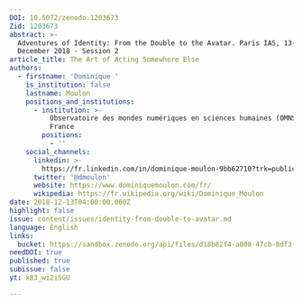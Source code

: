 ```yaml
---
DOI: 10.5072/zenodo.1203673
Zid: 1203673
abstract: >-
  Adventures of Identity: From the Double to the Avatar. Paris IAS, 13-14
  December 2018 - Session 2
article_title: The Art of Acting Somewhere Else
authors:
  - firstname: 'Dominique '
    is_institution: false
    lastname: Moulon
    positions_and_institutions:
      - institution: >-
          Observatoire des mondes numériques en sciences humaines (OMNSH),
          France
        positions:
          - ''
    social_channels:
      linkedin: >-
        https://fr.linkedin.com/in/dominique-moulon-9bb62710?trk=public_post_share-update_actor-image
      twitter: '@dmoulon'
      website: https://www.dominiquemoulon.com/fr/
      wikipedia: https://fr.wikipedia.org/wiki/Dominique_Moulon
date: 2018-12-13T04:00:00.000Z
highlight: false
issue: content/issues/identity-from-double-to-avatar.md
language: English
links:
  bucket: https://sandbox.zenodo.org/api/files/d18b82f4-a008-47cb-8df3-0b19b18d1c4d
needDOI: true
published: true
subissue: false
yt: x83_wi2i5GU

---
```








<Youtube yt="x83_wi2i5GU" caption="The Art of Acting Somewhere Else"></Youtube>